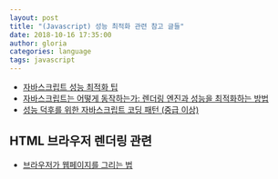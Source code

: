```yaml
---
layout: post
title: "(Javascript) 성능 최적화 관련 참고 글들"
date: 2018-10-16 17:35:00
author: gloria
categories: language
tags: javascript
---
```




- [자바스크립트 성능 최적화 팁](https://isme2n.github.io/devlog/2017/07/10/javascript-perfomance-optimization/)
- [자바스크립트는 어떻게 동작하는가: 렌더링 엔진과 성능을 최적화하는 방법](https://github.com/codepink/codepink.github.com/wiki/%EC%9E%90%EB%B0%94%EC%8A%A4%ED%81%AC%EB%A6%BD%ED%8A%B8%EB%8A%94-%EC%96%B4%EB%96%BB%EA%B2%8C-%EB%8F%99%EC%9E%91%ED%95%98%EB%8A%94%EA%B0%80:-%EB%A0%8C%EB%8D%94%EB%A7%81-%EC%97%94%EC%A7%84%EA%B3%BC-%EC%84%B1%EB%8A%A5%EC%9D%84-%EC%B5%9C%EC%A0%81%ED%99%94%ED%95%98%EB%8A%94-%EB%B0%A9%EB%B2%95)
- [성능 덕후를 위한 자바스크립트 코딩 패턴 (중급 이상)](https://joshuajangblog.wordpress.com/2016/11/21/javascript-coding-pattern-for-junior-web-developer/)



## HTML 브라우저 렌더링 관련

- [브라우저가 웹페이지를 그리는 법](https://isme2n.github.io/devlog/2017/07/06/browser-rendering/)



